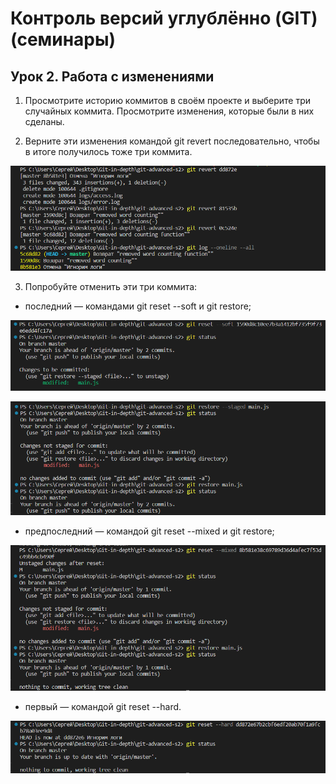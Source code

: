 # Контроль версий углублённо (GIT) (семинары)

## Урок 2. Работа с изменениями

1. Просмотрите историю коммитов в своём проекте и выберите три случайных коммита. Просмотрите изменения, которые были в них сделаны.

2. Верните эти изменения командой git revert последовательно, чтобы в итоге получилось тоже три коммита.

![revert.png](Screen/revert.png)

3. Попробуйте отменить эти три коммита:


* последний — командами git reset --soft и git restore;

![reset--soft.png](Screen/reset--soft.png)

![restore_reset--soft.png](Screen/restore_reset--soft.png)


* предпоследний — командой git reset --mixed и git restore;

![reset--mixed.png](Screen/reset--mixed.png)


* первый — командой git reset --hard.

![reset--hard.png](Screen/reset--hard.png)


